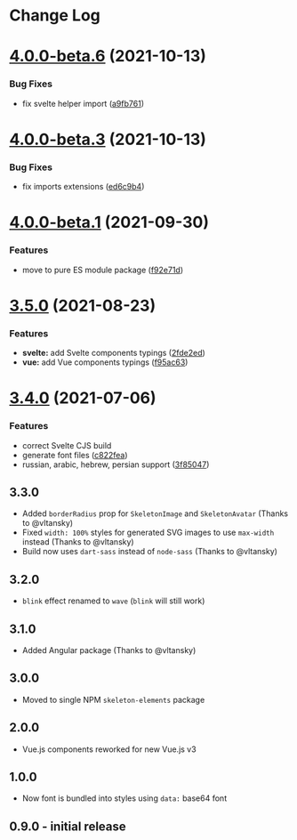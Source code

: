 # Change Log

# [4.0.0-beta.6](https://github.com/nolimits4web/skeleton-elements/compare/v4.0.0-beta.3...4.0.0-beta.6) (2021-10-13)

### Bug Fixes

- fix svelte helper import ([a9fb761](https://github.com/nolimits4web/skeleton-elements/commit/a9fb761411240909b81bd3a246d7045826832449))

# [4.0.0-beta.3](https://github.com/nolimits4web/skeleton-elements/compare/v4.0.0-beta.2...v4.0.0-beta.3) (2021-10-13)

### Bug Fixes

- fix imports extensions ([ed6c9b4](https://github.com/nolimits4web/skeleton-elements/commit/ed6c9b4c42a5019d4ec3f115312c48e2c10c6796))

# [4.0.0-beta.1](https://github.com/nolimits4web/skeleton-elements/compare/v3.5.0...v4.0.0-beta.1) (2021-09-30)

### Features

- move to pure ES module package ([f92e71d](https://github.com/nolimits4web/skeleton-elements/commit/f92e71d15820cba0f36d2c31709eafe0a422d424))

# [3.5.0](https://github.com/nolimits4web/skeleton-elements/compare/v3.4.0...v3.5.0) (2021-08-23)

### Features

- **svelte:** add Svelte components typings ([2fde2ed](https://github.com/nolimits4web/skeleton-elements/commit/2fde2edb51663c3971956305540f34ecc93b82b3))
- **vue:** add Vue components typings ([f95ac63](https://github.com/nolimits4web/skeleton-elements/commit/f95ac63e0d68e563c5167daf191b0f098c851bf9))

# [3.4.0](https://github.com/nolimits4web/skeleton-elements/compare/v3.3.0...v3.4.0) (2021-07-06)

### Features

- correct Svelte CJS build
- generate font files ([c822fea](https://github.com/nolimits4web/skeleton-elements/commit/c822fea2438a0d3b4f1193db5d00c4173608b775))
- russian, arabic, hebrew, persian support ([3f85047](https://github.com/nolimits4web/skeleton-elements/commit/3f85047e65ae629a7e9e29e53abdc83410fc2f9b))

## 3.3.0

- Added `borderRadius` prop for `SkeletonImage` and `SkeletonAvatar` (Thanks to @vltansky)
- Fixed `width: 100%` styles for generated SVG images to use `max-width` instead (Thanks to @vltansky)
- Build now uses `dart-sass` instead of `node-sass` (Thanks to @vltansky)

## 3.2.0

- `blink` effect renamed to `wave` (`blink` will still work)

## 3.1.0

- Added Angular package (Thanks to @vltansky)

## 3.0.0

- Moved to single NPM `skeleton-elements` package

## 2.0.0

- Vue.js components reworked for new Vue.js v3

## 1.0.0

- Now font is bundled into styles using `data:` base64 font

## 0.9.0 - initial release
